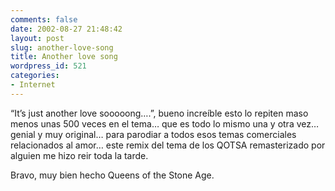 ```yaml
---
comments: false
date: 2002-08-27 21:48:42
layout: post
slug: another-love-song
title: Another love song
wordpress_id: 521
categories:
- Internet
---
```


“It’s just another love sooooong….”, bueno increíble esto lo repiten maso menos unas 500 veces en el tema… que es todo lo mismo una y otra vez… genial y muy original… para parodiar a todos esos temas comerciales relacionados al amor… este remix del tema de los QOTSA remasterizado por alguien me hizo reir toda la tarde.





Bravo, muy bien hecho Queens of the Stone Age.




 
